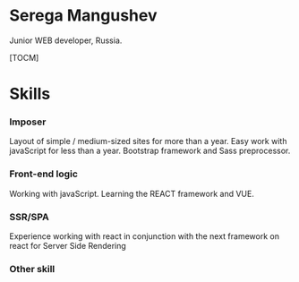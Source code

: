 # Serega Mangushev  
Junior WEB developer, Russia.

[TOCM]

# Skills 
### Imposer 

Layout of simple / medium-sized sites for more than a year. Easy work with javaScript for less than a year. 
Bootstrap framework and Sass preprocessor.
 
### Front-end logic 

Working with javaScript. Learning the REACT framework and VUE.

### SSR/SPA   
 
Experience working with react in conjunction with the next framework on react for 
Server Side Rendering 

### Other skill 





